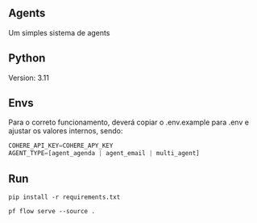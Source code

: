 ## Agents
Um simples sistema de agents

## Python
Version: 3.11

## Envs
Para o correto funcionamento, deverá copiar o .env.example para .env e ajustar os valores internos, sendo:
```python
COHERE_API_KEY=COHERE_APY_KEY
AGENT_TYPE=[agent_agenda | agent_email | multi_agent]
```

## Run
```
pip install -r requirements.txt
```

```
pf flow serve --source .
```